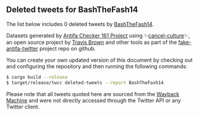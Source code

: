 ## Deleted tweets for BashTheFash14

The list below includes 0 deleted tweets by
[BashTheFash14](https://twitter.com/BashTheFash14).



Datasets generated by [Antifa Checker 161 Project](https://twitter.com/antifacheck161) using ✨[cancel-culture](https://github.com/travisbrown/cancel-culture)✨, an open source project by 
[Travis Brown](https://twitter.com/travisbrown) and other tools as part of the 
[fake-antifa-twitter](https://github.com/antifacheck161/fake-antifa-twitter) project repo on github.

You can create your own updated version of this document by checking out and configuring the
repository and then running the following commands:

```bash
$ cargo build --release
$ target/release/twcc deleted-tweets --report BashTheFash14
```

Please note that all tweets quoted here are sourced from the
[Wayback Machine](https://web.archive.org) and were not directly accessed through the Twitter API or
any Twitter client.

